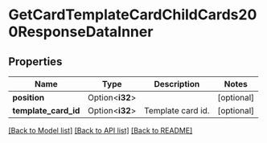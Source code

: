# GetCardTemplateCardChildCards200ResponseDataInner

## Properties

Name | Type | Description | Notes
------------ | ------------- | ------------- | -------------
**position** | Option<**i32**> |  | [optional]
**template_card_id** | Option<**i32**> | Template card id. | [optional]

[[Back to Model list]](../README.md#documentation-for-models) [[Back to API list]](../README.md#documentation-for-api-endpoints) [[Back to README]](../README.md)


